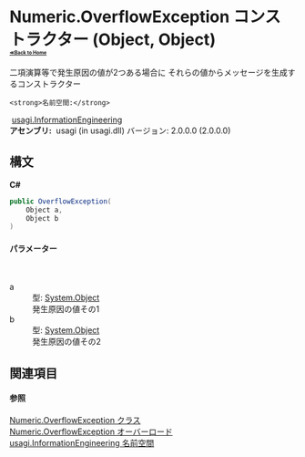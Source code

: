# Numeric.OverflowException コンストラクター (Object, Object)<div style="font-size:30%"><a href="https://github.com/usagi/usagi.cs/blob/master/docs/Home.md">≪Back to Home</a></div> 

二項演算等で発生原因の値が2つある場合に それらの値からメッセージを生成するコンストラクター


    <strong>名前空間:</strong>
&nbsp;<a href="N_usagi_InformationEngineering.md">usagi.InformationEngineering</a><br /><strong>アセンブリ:</strong>
&nbsp;usagi (in usagi.dll) バージョン: 2.0.0.0 (2.0.0.0)

## 構文

**C#**<br />
``` C#
public OverflowException(
	Object a,
	Object b
)
```


#### パラメーター
&nbsp;<dl><dt>a</dt><dd>型: <a href="http://msdn2.microsoft.com/ja-jp/library/e5kfa45b" target="_blank">System.Object</a><br />発生原因の値その1</dd><dt>b</dt><dd>型: <a href="http://msdn2.microsoft.com/ja-jp/library/e5kfa45b" target="_blank">System.Object</a><br />発生原因の値その2</dd></dl>

## 関連項目


#### 参照
<a href="T_usagi_InformationEngineering_Numeric_OverflowException.md">Numeric.OverflowException クラス</a><br /><a href="Overload_usagi_InformationEngineering_Numeric_OverflowException__ctor.md">Numeric.OverflowException オーバーロード</a><br /><a href="N_usagi_InformationEngineering.md">usagi.InformationEngineering 名前空間</a><br />